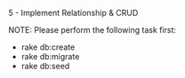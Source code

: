 5 - Implement Relationship & CRUD

NOTE: Please perform the following task first:
  - rake db:create
  - rake db:migrate
  - rake db:seed
